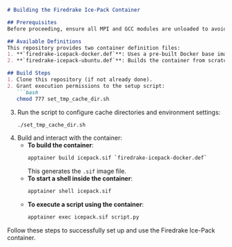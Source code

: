 ```markdown
# Building the Firedrake Ice-Pack Container

## Prerequisites
Before proceeding, ensure all MPI and GCC modules are unloaded to avoid conflicts during the container build and runtime.

## Available Definitions
This repository provides two container definition files:
1. **`firedrake-icepack-docker.def`**: Uses a pre-built Docker base image from Docker Hub for a faster and simpler build.
2. **`firedrake-icepack-ubuntu.def`**: Builds the container from scratch starting with a minimal Ubuntu image. This includes reinstalling all dependencies, including Firedrake and Ice-Pack. (taake some time to build)

## Build Steps
1. Clone this repository (if not already done).
2. Grant execution permissions to the setup script:
   ```bash
   chmod 777 set_tmp_cache_dir.sh
   ```
3. Run the script to configure cache directories and environment settings:
   ```bash
   ./set_tmp_cache_dir.sh
   ```
4. Build and interact with the container:
   - **To build the container**:
     ```bash
     apptainer build icepack.sif `firedrake-icepack-docker.def`
     ```
     This generates the `.sif` image file.
   - **To start a shell inside the container**:
     ```bash
     apptainer shell icepack.sif
     ```
   - **To execute a script using the container**:
     ```bash
     apptainer exec icepack.sif script.py
     ```

Follow these steps to successfully set up and use the Firedrake Ice-Pack container.
``` 

